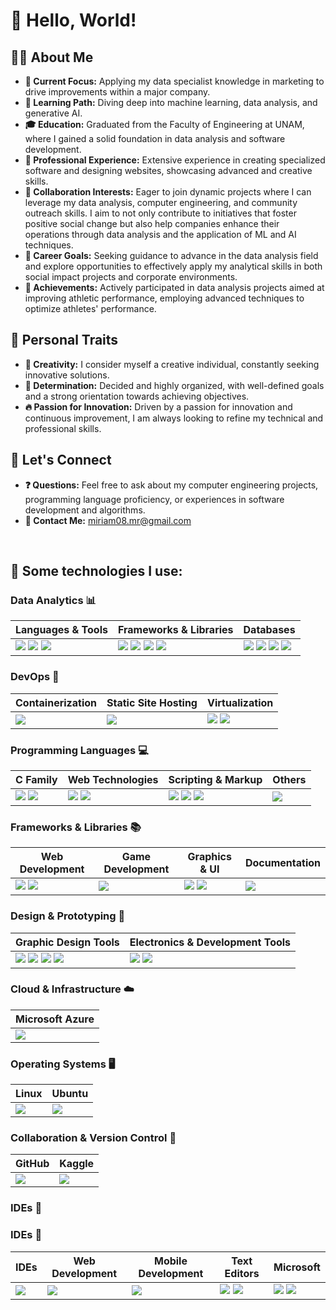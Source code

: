 # 👋 Hello, World!

## 🙋‍♂️ About Me

- **🔭 Current Focus:** Applying my data specialist knowledge in marketing to drive improvements within a major company.
- **🌱 Learning Path:** Diving deep into machine learning, data analysis, and generative AI.
- **🎓 Education:** Graduated from the Faculty of Engineering at UNAM, where I gained a solid foundation in data analysis and software development.
- **💼 Professional Experience:** Extensive experience in creating specialized software and designing websites, showcasing advanced and creative skills.
- **🤝 Collaboration Interests:** Eager to join dynamic projects where I can leverage my data analysis, computer engineering, and community outreach skills. I aim to not only contribute to initiatives that foster positive social change but also help companies enhance their operations through data analysis and the application of ML and AI techniques.
- **🚀 Career Goals:** Seeking guidance to advance in the data analysis field and explore opportunities to effectively apply my analytical skills in both social impact projects and corporate environments.
- **🏅 Achievements:** Actively participated in data analysis projects aimed at improving athletic performance, employing advanced techniques to optimize athletes' performance.

## 🎨 Personal Traits

- **🧠 Creativity:** I consider myself a creative individual, constantly seeking innovative solutions.
- **💪 Determination:** Decided and highly organized, with well-defined goals and a strong orientation towards achieving objectives.
- **🔥 Passion for Innovation:** Driven by a passion for innovation and continuous improvement, I am always looking to refine my technical and professional skills.

## 💬 Let's Connect

- **❓ Questions:** Feel free to ask about my computer engineering projects, programming language proficiency, or experiences in software development and algorithms.
- **📧 Contact Me:** [miriam08.mr@gmail.com](mailto:miriam08.mr@gmail.com)

<br>



## 🎯 Some technologies I use:

### Data Analytics 📊

| Languages & Tools | Frameworks & Libraries | Databases |
| --- | --- | --- |
| <img src="https://img.shields.io/badge/Python-FFD43B?style=for-the-badge&logo=python&logoColor=blue"> <img src="https://img.shields.io/badge/Jupyter-F37626.svg?&style=for-the-badge&logo=Jupyter&logoColor=white"> <img src="https://img.shields.io/badge/PowerBI-F2C811?style=for-the-badge&logo=Power%20BI&logoColor=white"> | <img src="https://img.shields.io/badge/conda-342B029.svg?&style=for-the-badge&logo=anaconda&logoColor=white"> <img src="https://img.shields.io/badge/Flask-000000?style=for-the-badge&logo=flask&logoColor=white"> <img src="https://img.shields.io/badge/Django-092E20?style=for-the-badge&logo=django&logoColor=green"> <img src="https://img.shields.io/badge/OpenCV-27338e?style=for-the-badge&logo=OpenCV&logoColor=white"> | <img src="https://img.shields.io/badge/MySQL-005C84?style=for-the-badge&logo=mysql&logoColor=white"> <img src="https://img.shields.io/badge/PostgreSQL-316192?style=for-the-badge&logo=postgresql&logoColor=white"> <img src="https://img.shields.io/badge/MariaDB-003545?style=for-the-badge&logo=mariadb&logoColor=white"> <img src="https://img.shields.io/badge/Oracle-F80000?style=for-the-badge&logo=Oracle&logoColor=white"> |


### DevOps 🚀

| Containerization | Static Site Hosting | Virtualization |
| --- | --- | --- |
| <img src="https://img.shields.io/badge/Docker-2CA5E0?style=for-the-badge&logo=docker&logoColor=white"> | <img src="https://img.shields.io/badge/GitHub%20Pages-222222?style=for-the-badge&logo=GitHub%20Pages&logoColor=white"> | <img src="https://img.shields.io/badge/VirtualBox-21416b?style=for-the-badge&logo=VirtualBox&logoColor=white"> <img src="https://img.shields.io/badge/VMware-231f20?style=for-the-badge&logo=VMware&logoColor=white"> |


### Programming Languages 💻

| C Family | Web Technologies | Scripting & Markup | Others |
| --- | --- | --- | --- |
| <img src="https://img.shields.io/badge/C-00599C?style=for-the-badge&logo=c&logoColor=white"> <img src="https://img.shields.io/badge/C%2B%2B-00599C?style=for-the-badge&logo=c%2B%2B&logoColor=white"> | <img src="https://img.shields.io/badge/CSS3-1572B6?style=for-the-badge&logo=css3&logoColor=white"> <img src="https://img.shields.io/badge/HTML5-E34F26?style=for-the-badge&logo=html5&logoColor=white"> | <img src="https://img.shields.io/badge/JavaScript-323330?style=for-the-badge&logo=javascript&logoColor=F7DF1E"> <img src="https://img.shields.io/badge/json-5E5C5C?style=for-the-badge&logo=json&logoColor=white"> <img src="https://img.shields.io/badge/LaTeX-47A141?style=for-the-badge&logo=LaTeX&logoColor=white"> | <img src="https://img.shields.io/badge/Streamlit-FF4B4B?style=for-the-badge&logo=Streamlit&logoColor=white"> |


### Frameworks & Libraries 📚

| Web Development | Game Development | Graphics & UI | Documentation |
| --- | --- | --- | --- |
| <img src="https://img.shields.io/badge/Flask-000000?style=for-the-badge&logo=flask&logoColor=white"> <img src="https://img.shields.io/badge/Django-092E20?style=for-the-badge&logo=django&logoColor=green"> | <img src="https://img.shields.io/badge/Unity-100000?style=for-the-badge&logo=unity&logoColor=white"> | <img src="https://img.shields.io/badge/OpenGL-FFFFFF?style=for-the-badge&logo=opengl"> <img src="https://img.shields.io/badge/OpenCV-27338e?style=for-the-badge&logo=OpenCV&logoColor=white"> | <img src="https://img.shields.io/badge/Markdown-000000?style=for-the-badge&logo=markdown&logoColor=white"> |


### Design & Prototyping 🎨

| Graphic Design Tools | Electronics & Development Tools |
| --- | --- |
| <img src="https://img.shields.io/badge/blender-%23F5792A.svg?style=for-the-badge&logo=blender&logoColor=white"> <img src="https://img.shields.io/badge/Canva-%2300C4CC.svg?&style=for-the-badge&logo=Canva&logoColor=white"> <img src="https://img.shields.io/badge/Figma-F24E1E?style=for-the-badge&logo=figma&logoColor=white"> <img src="https://img.shields.io/badge/gimp-5C5543?style=for-the-badge&logo=gimp&logoColor=white"> | <img src="https://img.shields.io/badge/Arduino-00979D?style=for-the-badge&logo=Arduino&logoColor=white"> <img src="https://img.shields.io/badge/Raspberry%20Pi-A22846?style=for-the-badge&logo=Raspberry%20Pi&logoColor=white"> |


### Cloud & Infrastructure ☁️

| Microsoft Azure |
| --- |
| <img src="https://img.shields.io/badge/microsoft%20azure-0089D6?style=for-the-badge&logo=microsoft-azure&logoColor=white"> |


### Operating Systems 🖥️

| Linux | Ubuntu |
| --- | --- |
| <img src="https://img.shields.io/badge/Linux-FCC624?style=for-the-badge&logo=linux&logoColor=black"> | <img src="https://img.shields.io/badge/Ubuntu-E95420?style=for-the-badge&logo=ubuntu&logoColor=white"> |


### Collaboration & Version Control 🤝

| GitHub | Kaggle |
| --- | --- |
| <img src="https://img.shields.io/badge/GitHub-100000?style=for-the-badge&logo=github&logoColor=white"> | <img src="https://img.shields.io/badge/Kaggle-20BEFF?style=for-the-badge&logo=Kaggle&logoColor=white"> |


### IDEs 👾

### IDEs 👾

| IDEs | Web Development | Mobile Development | Text Editors | Microsoft |
| --- | --- | --- | --- | --- |
| <img src="https://img.shields.io/badge/apache%20netbeans-1B6AC6?style=for-the-badge&logo=apache%20netbeans%20IDE&logoColor=white"> | <img src="https://img.shields.io/badge/Colab-F9AB00?style=for-the-badge&logo=googlecolab&color=525252"> | <img src="https://img.shields.io/badge/Android_Studio-3DDC84?style=for-the-badge&logo=android-studio&logoColor=white"> | <img src="https://img.shields.io/badge/Atom-66595C?style=for-the-badge&logo=Atom&logoColor=white"> <img src="https://img.shields.io/badge/sublime_text-%23575757.svg?&style=for-the-badge&logo=sublime-text&logoColor=important"> | <img src="https://img.shields.io/badge/VSCode-0078D4?style=for-the-badge&logo=visual%20studio%20code&logoColor=white"> <img src="https://img.shields.io/badge/Visual_Studio-5C2D91?style=for-the-badge&logo=visual%20studio&logoColor=white"> |

